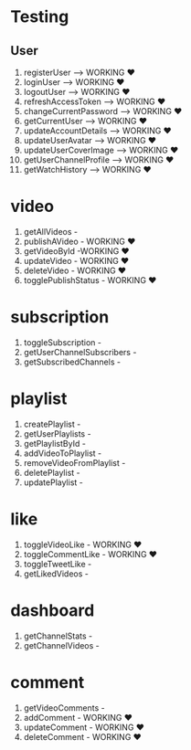 # Testing

## User

1. registerUser --> WORKING ♥
2. loginUser --> WORKING ♥
3. logoutUser --> WORKING ♥
4. refreshAccessToken --> WORKING ♥
5. changeCurrentPassword --> WORKING ♥
6. getCurrentUser --> WORKING ♥
7. updateAccountDetails --> WORKING ♥
8. updateUserAvatar --> WORKING ♥
9. updateUserCoverImage --> WORKING ♥
10. getUserChannelProfile --> WORKING ♥
11. getWatchHistory --> WORKING ♥

# video

1. getAllVideos -
2. publishAVideo - WORKING ♥
3. getVideoById -WORKING ♥
4. updateVideo - WORKING ♥
5. deleteVideo - WORKING ♥
6. togglePublishStatus - WORKING ♥

# subscription

1. toggleSubscription -
2. getUserChannelSubscribers -
3. getSubscribedChannels -

# playlist

1. createPlaylist -
2. getUserPlaylists -
3. getPlaylistById -
4. addVideoToPlaylist -
5. removeVideoFromPlaylist -
6. deletePlaylist -
7. updatePlaylist -

# like

1. toggleVideoLike - WORKING ♥
2. toggleCommentLike - WORKING ♥
3. toggleTweetLike -
4. getLikedVideos -

# dashboard

1. getChannelStats -
2. getChannelVideos -

# comment

1. getVideoComments -
2. addComment - WORKING ♥
3. updateComment - WORKING ♥
4. deleteComment - WORKING ♥
